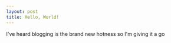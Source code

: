 ```yaml
---
layout: post
title: Hello, World!
---
```


I've heard blogging is the brand new hotness so I'm giving it a go
